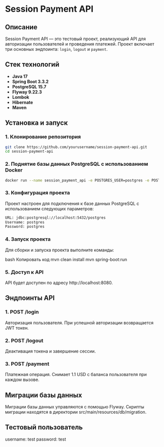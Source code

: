 # Session Payment API

## Описание
Session Payment API — это тестовый проект, реализующий API для авторизации пользователей и проведения платежей. Проект включает три основных эндпоинта: `login`, `logout` и `payment`.

## Стек технологий
- **Java 17**
- **Spring Boot 3.3.2**
- **PostgreSQL 15.7**
- **Flyway 9.22.3**
- **Lombok**
- **Hibernate**
- **Maven**

## Установка и запуск

### 1. Клонирование репозитория
```bash
git clone https://github.com/yourusername/session-payment-api.git
cd session-payment-api
```

### 2. Поднятие базы данных PostgreSQL с использованием Docker
```bash
docker run --name session_payment_api -e POSTGRES_USER=postgres -e POSTGRES_PASSWORD=postgres -e POSTGRES_DB=postgres -p 5432:5432 -d postgres:15.7
```

### 3. Конфигурация проекта
Проект настроен для подключения к базе данных PostgreSQL с использованием следующих параметров:
```bash
URL: jdbc:postgresql://localhost:5432/postgres
Username: postgres
Password: postgres
```
### 4. Запуск проекта
Для сборки и запуска проекта выполните команды:

bash
Копировать код
mvn clean install
mvn spring-boot:run

### 5. Доступ к API
API будет доступен по адресу http://localhost:8080.

## Эндпоинты API
### 1. POST /login
Авторизация пользователя. При успешной авторизации возвращается JWT токен.

### 2. POST /logout
Деактивация токена и завершение сессии.

### 3. POST /payment
Платежная операция. Снимает 1.1 USD с баланса пользователя при каждом вызове.

## Миграции базы данных
Миграции базы данных управляются с помощью Flyway. Скрипты миграции находятся в директории src/main/resources/db/migration.

## Тестовый пользователь
username: test
password: test